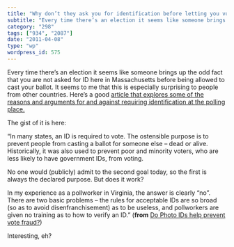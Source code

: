 ```yaml
---
title: "Why don’t they ask you for identification before letting you vote?"
subtitle: "Every time there’s an election it seems like someone brings up the odd fact that you are not asked f..."
category: "298"
tags: ["934", "2087"]
date: "2011-04-08"
type: "wp"
wordpress_id: 575
---
```

Every time there’s an election it seems like someone brings up the odd fact that you are not asked for ID here in Massachusetts before being allowed to cast your ballot. It seems to me that this is especially surprising to people from other countries. Here’s a good [article that explores some of the reasons and arguments for and against requiring identification at the polling place.](http://freedom-to-tinker.com/blog/jeremyepstein/do-photo-ids-help-prevent-vote-fraud)

The gist of it is here:

> 

“In many states, an ID is required to vote. The ostensible purpose is to prevent people from casting a ballot for someone else – dead or alive. Historically, it was also used to prevent poor and minority voters, who are less likely to have government IDs, from voting.

No one would (publicly) admit to the second goal today, so the first is always the declared purpose. But does it work?

In my experience as a pollworker in Virginia, the answer is clearly “no”. There are two basic problems – the rules for acceptable IDs are so broad (so as to avoid disenfranchisement) as to be useless, and pollworkers are given no training as to how to verify an ID.” (**from** [Do Photo IDs help prevent vote fraud?](http://freedom-to-tinker.com/blog/jeremyepstein/do-photo-ids-help-prevent-vote-fraud))

Interesting, eh?